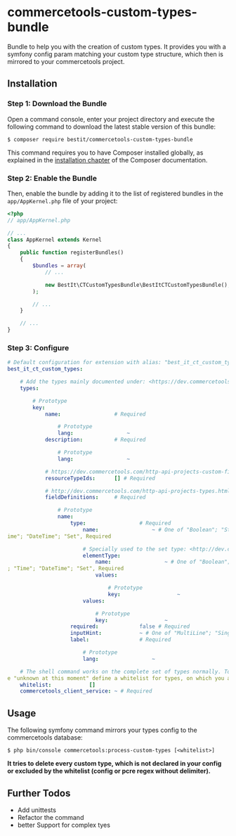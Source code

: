 # commercetools-custom-types-bundle

Bundle to help you with the creation of custom types. It provides you with a symfony config param matching your custom 
type structure, which then is mirrored to your commercetools project.

## Installation

### Step 1: Download the Bundle

Open a command console, enter your project directory and execute the
following command to download the latest stable version of this bundle:

```console
$ composer require bestit/commercetools-custom-types-bundle
```

This command requires you to have Composer installed globally, as explained
in the [installation chapter](https://getcomposer.org/doc/00-intro.md)
of the Composer documentation.

### Step 2: Enable the Bundle

Then, enable the bundle by adding it to the list of registered bundles
in the `app/AppKernel.php` file of your project:

```php
<?php
// app/AppKernel.php

// ...
class AppKernel extends Kernel
{
    public function registerBundles()
    {
        $bundles = array(
            // ...

            new BestIt\CTCustomTypesBundle\BestItCTCustomTypesBundle(),
        );

        // ...
    }

    // ...
}
```

### Step 3: Configure

```yml
# Default configuration for extension with alias: "best_it_ct_custom_types"
best_it_ct_custom_types:

    # Add the types mainly documented under: <https://dev.commercetools.com/http-api-projects-types.html>
    types:

        # Prototype
        key:
            name:                 # Required

                # Prototype
                lang:                 ~
            description:          # Required

                # Prototype
                lang:                 ~

            # https://dev.commercetools.com/http-api-projects-custom-fields.html#customizable-resources
            resourceTypeIds:      [] # Required

            # http://dev.commercetools.com/http-api-projects-types.html#fielddefinition
            fieldDefinitions:     # Required

                # Prototype
                name:
                    type:                 # Required
                        name:                 ~ # One of "Boolean"; "String"; "LocalizedString"; "Enum"; "Number"; "Money"; "Date"; "T
ime"; "DateTime"; "Set", Required

                        # Specially used to the set type: <http://dev.commercetools.com/http-api-projects-types.html#settype>
                        elementType:
                            name:                 ~ # One of "Boolean"; "String"; "LocalizedString"; "Enum"; "Number"; "Money"; "Date"
; "Time"; "DateTime"; "Set", Required
                            values:

                                # Prototype
                                key:                  ~
                        values:

                            # Prototype
                            key:                  ~
                    required:             false # Required
                    inputHint:            ~ # One of "MultiLine"; "SingleLine", Required
                    label:                # Required

                        # Prototype
                        lang:                 ~

    # The shell command works on the complete set of types normally. To prevent side effects while changing or deleting types which ar
e "unknown at this moment" define a whitelist for types, on which you are allowed to work on.
    whitelist:            []
    commercetools_client_service: ~ # Required
```

## Usage

The following symfony command mirrors your types config to the commercetools database:

```console
$ php bin/console commercetools:process-custom-types [<whitelist>]
```

**It tries to delete every custom type, which is not declared in your config or excluded by the
 whitelist (config or pcre regex without delimiter).**

## Further Todos

* Add unittests
* Refactor the command
* better Support for complex tyes
